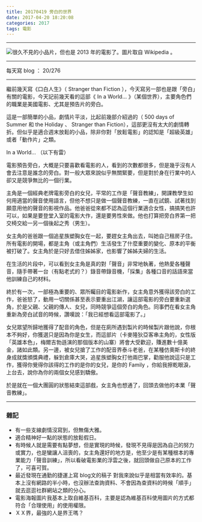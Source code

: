 ```yaml
---
title: 20170419 旁白的世界
date: 2017-04-20 18:20:08
categories: 2017
tags: 電影
---
```


---

![很久不見的小品片，但也是 2013 年的電影了。圖片取自 Wikipedia 。](https://c1.staticflickr.com/3/2929/34020703201_f6d5664f9c_o.jpg)

---

每天寫 blog ： 20/276

---

繼前幾天寫《口白人生》（ Stranger than Fiction ），今天寫另一部也是跟「旁白」有關的電影，今天記前幾天看的這部《 In a World... 》（某個世界），主要角色們的職業是美國電影、尤其是預告片的旁白。

這是一部簡單的小品，劇情片平淡，比起前幾部介紹過的（ 500 days of Summer 和 the Holiday 、 Stranger than Fiction），這部更沒有太大的劇情轉折。但似乎是適合週末放鬆的小品，除非你對「放鬆電影」的認知是「超級英雄」或者「動作片」之類。

In a World... （以下有雷）

<!-- more -->

電影預告旁白，大概是只要喜歡看電影的人，看到的次數都很多，但是幾乎沒有人會去注意是誰念的旁白。對一般大眾來說似乎無關緊要，但是對於身在行業中的人卻又是競爭無比的一個行業。

主角是一個經典老牌電影旁白的女兒，平常的工作是「聲音教練」，開課教學生如何用適當的聲音使用語言，但他不想只是做一個聲音教練，一直在試鏡、試著找到願意用他的聲音的影視作品。他爸爸從來都不認為這個行業適合女性，搞搞笑也許可以，如果是要登堂入室的電影大作，還是要男性來做。他也打算把旁白界第一把交椅交給一另一個後起之秀（男生）。

女主角的爸爸跟一個追星族塑胸女在一起，要趕女主角出去，叫她自己租房子住。所有電影的開場，都是主角（或主角們）生活發生了什麼重要的變化、原本的平衡被打破了。女主角於是只好去借住姊姊家，也影響了姊姊夫婦的生活。

在生活的片段中，可以看到女主角是真的對「聲音」非常地執著，他熱愛各種聲音，隨手帶著一台（有點老式的？）錄音帶錄音機，「採集」各種口音的話語來當他訓練自己的材料。

終於有一次，一部極為重要的、眾所矚目的電影新作，女主角意外獲得該旁白的工作，爸爸怒了，動用一切關係甚至表示要重出江湖，讓這部電影的旁白要重新選角，於是父親、父親的傳人、女兒，同時競爭這個旁白的角色。同事們在看女主角重新為旁白試音的時候，讚嘆說：「我已經想看這部電影了。」

女兒眾望所歸地獲得了配音的角色，但是在廁所遇到製片的時候製片跟他說，你根本不夠好，你獲選只是因為你是女生，而這部片（卡麥隆狄亞客串主角的，女性版「英雄本色」，梅爾吉勃遜演的那個版本的山寨）將會大受歡迎，賺進數十億美金，諸如此類。另一邊，被女兒搶了工作的配音界泰斗老爸，在某種仿奧斯卡的終身成就獎頒獎典禮，躲到倉庫大哭，追星族塑胸女打他兩巴掌，勸服他說這只是工作，獲得你覺得你該得的工作的是你的女兒，是你的 Family ，你給我擦乾眼淚，上台去，說你為你的兩個女兒感到驕傲。

於是就在一個大團圓的狀態結束這部戲，女主角也想通了，回頭去做他的本業「聲音教練」。

---

### 雜記

- 有一些支線劇情沒寫到，但無傷大雅。
- 適合精神好一點的狀態的放鬆假日。
- 有時候人就是需要有點夢想，但是實現的時候，發現不見得是因為自己的努力或實力，也是蠻讓人沮喪的，女主角還好的地方是，他至少是有某種根本的專業能力「聲音訓練」，所以看破電影業的浮雲之後，就回頭做自己原本的工作了，可喜可賀。
- 最近發現在通勤的捷運上寫 blog文的稿子 對我來說似乎是相當有效率的。基本上沒有網路的半小時，也沒辦法查詢資料、不會因為查資料的時候「順手」就去逛逛社群網站之類的分心。
- 電影海報圖片我基本上取自維基百科，主要是認為維基百科使用圖片的方式都符合「合理使用」的使用權限。
- ＸＸ界，最強的人是界王嗎？
